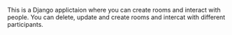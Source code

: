 This is a Django applictaion where you can create rooms and interact with people. You can delete, update and create rooms and intercat with different participants.
